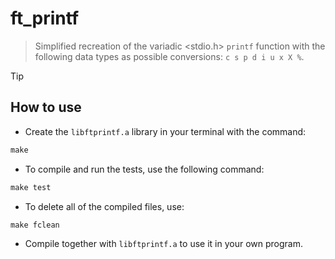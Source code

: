 # ft_printf

> Simplified recreation of the variadic <stdio.h> `printf` function with the following data types as possible conversions: `c s p d i u x X %`.

> [!TIP]
> ## How to use
> - Create the `libftprintf.a` library in your terminal with the command:
> ``` Makefile
> make
> ```
> - To compile and run the tests, use the following command:
> ``` Makefile
> make test
> ```
> - To delete all of the compiled files, use:
> ``` Makefile
> make fclean
> ```
> - Compile together with `libftprintf.a` to use it in your own program.
